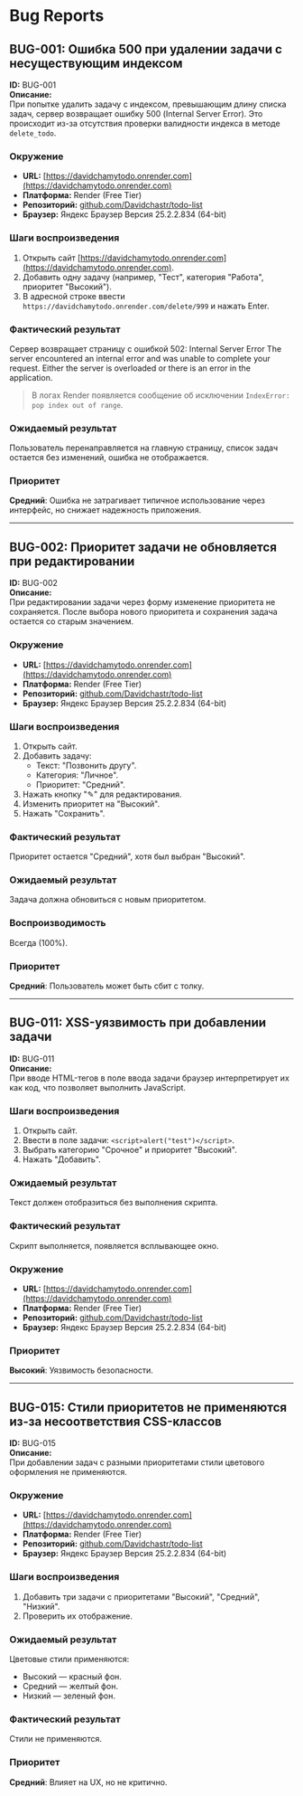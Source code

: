 # Bug Reports

## BUG-001: Ошибка 500 при удалении задачи с несуществующим индексом

**ID:** BUG-001  
**Описание:**  
При попытке удалить задачу с индексом, превышающим длину списка задач, сервер возвращает ошибку 500 (Internal Server Error). Это происходит из-за отсутствия проверки валидности индекса в методе `delete_todo`.  

### Окружение  
- **URL:** [https://davidchamytodo.onrender.com](https://davidchamytodo.onrender.com)  
- **Платформа:** Render (Free Tier)  
- **Репозиторий:** [github.com/Davidchastr/todo-list](https://github.com/Davidchastr/todo-list)  
- **Браузер:** Яндекс Браузер Версия 25.2.2.834 (64-bit)  

### Шаги воспроизведения  
1. Открыть сайт [https://davidchamytodo.onrender.com](https://davidchamytodo.onrender.com).  
2. Добавить одну задачу (например, "Тест", категория "Работа", приоритет "Высокий").  
3. В адресной строке ввести `https://davidchamytodo.onrender.com/delete/999` и нажать Enter.  

### Фактический результат  
Сервер возвращает страницу с ошибкой 502:  Internal Server Error
The server encountered an internal error and was unable to complete your request. Either the server is overloaded or there is an error in the application.

> В логах Render появляется сообщение об исключении `IndexError: pop index out of range`.  

### Ожидаемый результат  
Пользователь перенаправляется на главную страницу, список задач остается без изменений, ошибка не отображается.  

### Приоритет  
**Средний**: Ошибка не затрагивает типичное использование через интерфейс, но снижает надежность приложения.  

---

## BUG-002: Приоритет задачи не обновляется при редактировании  

**ID:** BUG-002  
**Описание:**  
При редактировании задачи через форму изменение приоритета не сохраняется. После выбора нового приоритета и сохранения задача остается со старым значением.  

### Окружение  
- **URL:** [https://davidchamytodo.onrender.com](https://davidchamytodo.onrender.com)  
- **Платформа:** Render (Free Tier)  
- **Репозиторий:** [github.com/Davidchastr/todo-list](https://github.com/Davidchastr/todo-list)  
- **Браузер:** Яндекс Браузер Версия 25.2.2.834 (64-bit)  

### Шаги воспроизведения  
1. Открыть сайт.  
2. Добавить задачу:  
   - Текст: "Позвонить другу".  
   - Категория: "Личное".  
   - Приоритет: "Средний".  
3. Нажать кнопку "✎" для редактирования.  
4. Изменить приоритет на "Высокий".  
5. Нажать "Сохранить".  

### Фактический результат  
Приоритет остается "Средний", хотя был выбран "Высокий".  

### Ожидаемый результат  
Задача должна обновиться с новым приоритетом.  

### Воспроизводимость  
Всегда (100%).  

### Приоритет  
**Средний**: Пользователь может быть сбит с толку.  

---

## BUG-011: XSS-уязвимость при добавлении задачи  

**ID:** BUG-011  
**Описание:**  
При вводе HTML-тегов в поле ввода задачи браузер интерпретирует их как код, что позволяет выполнить JavaScript.  

### Шаги воспроизведения  
1. Открыть сайт.  
2. Ввести в поле задачи: `<script>alert("test")</script>`.  
3. Выбрать категорию "Срочное" и приоритет "Высокий".  
4. Нажать "Добавить".  

### Ожидаемый результат  
Текст должен отобразиться без выполнения скрипта.  

### Фактический результат  
Скрипт выполняется, появляется всплывающее окно.  

### Окружение  
- **URL:** [https://davidchamytodo.onrender.com](https://davidchamytodo.onrender.com)  
- **Платформа:** Render (Free Tier)  
- **Репозиторий:** [github.com/Davidchastr/todo-list](https://github.com/Davidchastr/todo-list)  
- **Браузер:** Яндекс Браузер Версия 25.2.2.834 (64-bit)  

### Приоритет  
**Высокий**: Уязвимость безопасности.  

---

## BUG-015: Стили приоритетов не применяются из-за несоответствия CSS-классов  

**ID:** BUG-015  
**Описание:**  
При добавлении задач с разными приоритетами стили цветового оформления не применяются.  

### Окружение  
- **URL:** [https://davidchamytodo.onrender.com](https://davidchamytodo.onrender.com)  
- **Платформа:** Render (Free Tier)  
- **Репозиторий:** [github.com/Davidchastr/todo-list](https://github.com/Davidchastr/todo-list)  
- **Браузер:** Яндекс Браузер Версия 25.2.2.834 (64-bit)  

### Шаги воспроизведения  
1. Добавить три задачи с приоритетами "Высокий", "Средний", "Низкий".  
2. Проверить их отображение.  

### Ожидаемый результат  
Цветовые стили применяются:  
- Высокий — красный фон.  
- Средний — желтый фон.  
- Низкий — зеленый фон.  

### Фактический результат  
Стили не применяются.  

### Приоритет  
**Средний**: Влияет на UX, но не критично.  
